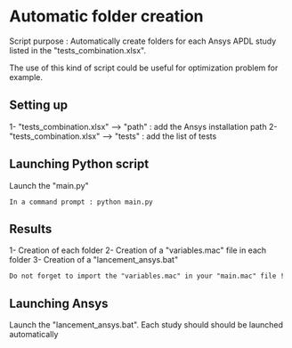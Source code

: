 # Automatic folder creation

Script purpose : Automatically create folders for each Ansys APDL study listed in the "tests_combination.xlsx".

The use of this kind of script could be useful for optimization problem for example.


## Setting up

1- "tests_combination.xlsx" --> "path" : add the Ansys installation path
2- "tests_combination.xlsx" --> "tests" : add the list of tests


## Launching Python script

Launch the "main.py"

```
In a command prompt : python main.py
```


## Results

1- Creation of each folder
2- Creation of a "variables.mac" file in each folder
3- Creation of a "lancement_ansys.bat"


```
Do not forget to import the "variables.mac" in your "main.mac" file !
```


## Launching Ansys

Launch the "lancement_ansys.bat".
Each study should should be launched automatically